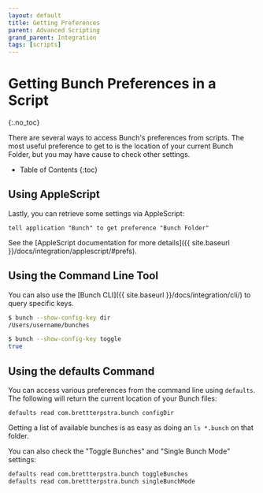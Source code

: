```yaml
---
layout: default
title: Getting Preferences
parent: Advanced Scripting
grand_parent: Integration
tags: [scripts]
---
```

# Getting Bunch Preferences in a Script
{:.no_toc}

There are several ways to access Bunch's preferences from scripts. The most useful preference to get to is the location of your current Bunch Folder, but you may have cause to check other settings.

* Table of Contents
{:toc}

## Using AppleScript

Lastly, you can retrieve some settings via AppleScript:

```applescript
tell application "Bunch" to get preference "Bunch Folder"
```

See the [AppleScript documentation for more details]({{ site.baseurl }}/docs/integration/applescript/#prefs).

## Using the Command Line Tool

You can also use the [Bunch CLI]({{ site.baseurl }}/docs/integration/cli/) to query specific keys.

```bash
$ bunch --show-config-key dir
/Users/username/bunches

$ bunch --show-config-key toggle
true
```

## Using the defaults Command

You can access various preferences from the command line using `defaults`. The following will return the current location of your Bunch files:

    defaults read com.brettterpstra.bunch configDir

Getting a list of available bunches is as easy as doing an `ls *.bunch` on that folder.

You can also check the "Toggle Bunches" and "Single Bunch Mode" settings:

```bash
defaults read com.brettterpstra.bunch toggleBunches
defaults read com.brettterpstra.bunch singleBunchMode
```
